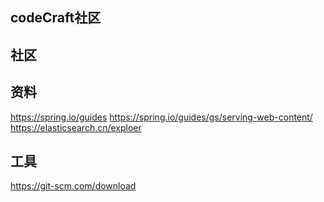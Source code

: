 ## codeCraft社区

## 社区

## 资料
https://spring.io/guides
https://spring.io/guides/gs/serving-web-content/
https://elasticsearch.cn/exploer

## 工具
https://git-scm.com/download
